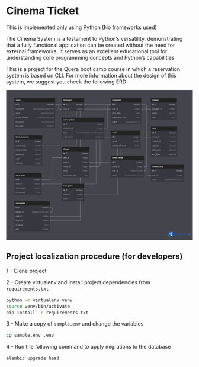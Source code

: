 # Cinema Ticket

This is implemented only using Python (No frameworks used)

The Cinema System is a testament to Python’s versatility, demonstrating that a fully functional application can be created without the need for external frameworks. It serves as an excellent educational tool for understanding core programming concepts and Python’s capabilities.

This is a project for the Quera boot camp course in which a reservation system is based on CLI.
For more information about the design of this system, we suggest you check the following ERD:

![erd.png](assets/erd.png)


## Project localization procedure (for developers)
1 - Clone project

2 - Create virtualenv and install project dependencies from `requirements.txt`
```bash
python -m virtualenv venv
source venv/bin/activate
pip install -r requirements.txt
```

3 - Make a copy of `sample.env` and change the variables
```bash
cp sample.env .env
```

4 - Run the following command to apply migrations to the database
```bash
alembic upgrade head
```
